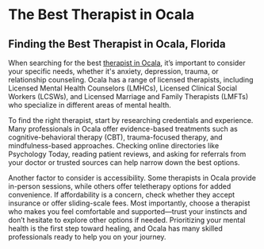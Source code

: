 # The Best Therapist in Ocala

## Finding the Best Therapist in Ocala, Florida
When searching for the best [therapist in Ocala](https://bestfloridatherapist.com/best-therapists/therapist-ocala-fl), it’s important to consider your specific needs, whether it's anxiety, depression, trauma, or relationship counseling. Ocala has a range of licensed therapists, including Licensed Mental Health Counselors (LMHCs), Licensed Clinical Social Workers (LCSWs), and Licensed Marriage and Family Therapists (LMFTs) who specialize in different areas of mental health.

To find the right therapist, start by researching credentials and experience. Many professionals in Ocala offer evidence-based treatments such as cognitive-behavioral therapy (CBT), trauma-focused therapy, and mindfulness-based approaches. Checking online directories like Psychology Today, reading patient reviews, and asking for referrals from your doctor or trusted sources can help narrow down the best options.

Another factor to consider is accessibility. Some therapists in Ocala provide in-person sessions, while others offer teletherapy options for added convenience. If affordability is a concern, check whether they accept insurance or offer sliding-scale fees. Most importantly, choose a therapist who makes you feel comfortable and supported—trust your instincts and don’t hesitate to explore other options if needed. Prioritizing your mental health is the first step toward healing, and Ocala has many skilled professionals ready to help you on your journey.
